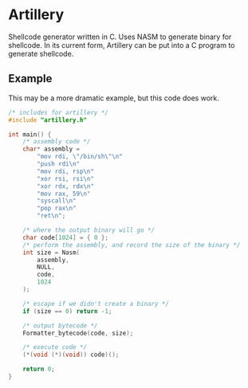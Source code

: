 # Artillery

Shellcode generator written in C. Uses NASM to generate binary for shellcode.
In its current form, Artillery can be put into a C program to generate shellcode.

## Example

This may be a more dramatic example, but this code does work.

```c
/* includes for artillery */
#include "artillery.h"

int main() {
    /* assembly code */
    char* assembly = 
        "mov rdi, \"/bin/sh\"\n"
        "push rdi\n"
        "mov rdi, rsp\n"
        "xor rsi, rsi\n"
        "xor rdx, rdx\n"
        "mov rax, 59\n"
        "syscall\n"
        "pop rax\n"
        "ret\n";

    /* where the output binary will go */
    char code[1024] = { 0 };
    /* perform the assembly, and record the size of the binary */
    int size = Nasm(
        assembly,
        NULL,
        code,
        1024
    );

    /* escape if we didn't create a binary */
    if (size == 0) return -1;

    /* output bytecode */
    Formatter_bytecode(code, size);

    /* execute code */
    (*(void (*)(void)) code)();

    return 0;
}
```
